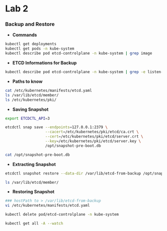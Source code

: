 # Lab 2

### Backup and Restore

- **Commands**
```bash
kubectl get deployments
kubectl get pods -n kube-system
kubectl describe pod etcd-controlplane -n kube-system | grep image
```

- **ETCD Informations for Backup**
```bash
kubectl describe pod etcd-controlplane -n kube-system | grep -e listen-client-urls server.crt -e ca.crt -e server.key
```

- **Paths to know**
```bash
cat /etc/kubernetes/manifests/etcd.yaml
ls /var/lib/etcd/member/
ls /etc/kubernetes/pki/
```

- **Saving Snapshot**
```bash
export ETCDCTL_API=3

etcdctl snap save --endpoints=127.0.0.1:2379 \
                  --cacert=/etc/kubernetes/pki/etcd/ca.crt \
                  --cert=/etc/kubernetes/pki/etcd/server.crt \
                  --key=/etc/kubernetes/pki/etcd/server.key \
                  /opt/snapshot-pre-boot.db

cat /opt/snapshot-pre-boot.db
```

- **Extracting Snapshot**
```bash
etcdctl snapshot restore --data-dir /var/lib/etcd-from-backup /opt/snapshot-pre-boot.db

ls /var/lib/etcd/member/
```

- **Restoring Snapshot**
```bash
### hostPath to > /var/lib/etcd-from-backup
vi /etc/kubernetes/manifests/etcd.yaml

kubectl delete pod/etcd-controlplane -n kube-system

kubectl get all -A --watch
```